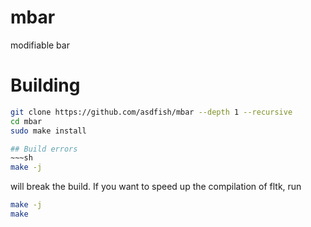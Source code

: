 # mbar
modifiable bar

# Building
~~~sh
git clone https://github.com/asdfish/mbar --depth 1 --recursive
cd mbar
sudo make install

## Build errors
~~~sh
make -j
~~~
will break the build. If you want to speed up the compilation of fltk, run
~~~sh
make -j
make
~~~
